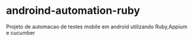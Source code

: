# androind-automation-ruby
Projeto de automacao de testes mobile em android utilizando Ruby,Appium e cucumber
